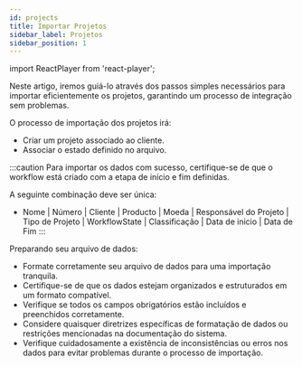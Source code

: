 ```yaml
---
id: projects
title: Importar Projetos
sidebar_label: Projetos
sidebar_position: 1
---
```


import ReactPlayer from 'react-player';

Neste artigo, iremos guiá-lo através dos passos simples necessários para importar eficientemente os projetos, garantindo um processo de integração sem problemas.

O processo de importação dos projetos irá:
- Criar um projeto associado ao cliente.
- Associar o estado definido no arquivo.

<ReactPlayer controls muted url='/video/Import_Project.mov' />

:::caution
Para importar os dados com sucesso, certifique-se de que o workflow está criado com a etapa de início e fim definidas.

A seguinte combinação deve ser única:
- Nome | Número | Cliente | Producto | Moeda | Responsável do Projeto | Tipo de Projeto | WorkflowState | Classificação | Data de inicio | Data de Fim
:::

Preparando seu arquivo de dados:
- Formate corretamente seu arquivo de dados para uma importação tranquila.
- Certifique-se de que os dados estejam organizados e estruturados em um formato compatível. 
- Verifique se todos os campos obrigatórios estão incluídos e preenchidos corretamente. 
- Considere quaisquer diretrizes específicas de formatação de dados ou restrições mencionadas na documentação do sistema. 
- Verifique cuidadosamente a existência de inconsistências ou erros nos dados para evitar problemas durante o processo de importação.
